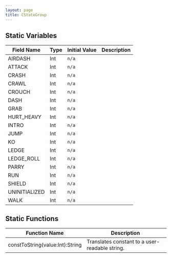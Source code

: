 ```yaml
---
layout: page
title: CStateGroup
---
```


## Static Variables

| Field Name | Type | Initial Value | Description |
| ------------ | ------ | --------------- | ------------- |
| AIRDASH | Int | `n/a` |  |
| ATTACK | Int | `n/a` |  |
| CRASH | Int | `n/a` |  |
| CRAWL | Int | `n/a` |  |
| CROUCH | Int | `n/a` |  |
| DASH | Int | `n/a` |  |
| GRAB | Int | `n/a` |  |
| HURT_HEAVY | Int | `n/a` |  |
| INTRO | Int | `n/a` |  |
| JUMP | Int | `n/a` |  |
| KO | Int | `n/a` |  |
| LEDGE | Int | `n/a` |  |
| LEDGE_ROLL | Int | `n/a` |  |
| PARRY | Int | `n/a` |  |
| RUN | Int | `n/a` |  |
| SHIELD | Int | `n/a` |  |
| UNINITIALIZED | Int | `n/a` |  |
| WALK | Int | `n/a` |  |


## Static Functions

| Function Name | Description |
| --------------- | ------------- |
| constToString(value:Int):String | Translates constant to a user-readable string. |


